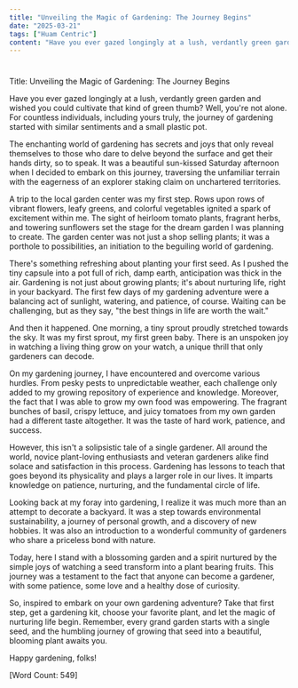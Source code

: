 ```yaml
---
title: "Unveiling the Magic of Gardening: The Journey Begins"
date: "2025-03-21"
tags: ["Huam Centric"]
content: "Have you ever gazed longingly at a lush, verdantly green garden and wished you could cultivate that kind of green thumb? Well, you're not alone..."
---
```


# 

Title: Unveiling the Magic of Gardening: The Journey Begins

Have you ever gazed longingly at a lush, verdantly green garden and wished you could cultivate that kind of green thumb? Well, you're not alone. For countless individuals, including yours truly, the journey of gardening started with similar sentiments and a small plastic pot.

The enchanting world of gardening has secrets and joys that only reveal themselves to those who dare to delve beyond the surface and get their hands dirty, so to speak. It was a beautiful sun-kissed Saturday afternoon when I decided to embark on this journey, traversing the unfamiliar terrain with the eagerness of an explorer staking claim on unchartered territories.

A trip to the local garden center was my first step. Rows upon rows of vibrant flowers, leafy greens, and colorful vegetables ignited a spark of excitement within me. The sight of heirloom tomato plants, fragrant herbs, and towering sunflowers set the stage for the dream garden I was planning to create. The garden center was not just a shop selling plants; it was a porthole to possibilities, an initiation to the beguiling world of gardening.

There's something refreshing about planting your first seed. As I pushed the tiny capsule into a pot full of rich, damp earth, anticipation was thick in the air. Gardening is not just about growing plants; it's about nurturing life, right in your backyard. The first few days of my gardening adventure were a balancing act of sunlight, watering, and patience, of course. Waiting can be challenging, but as they say, "the best things in life are worth the wait."

And then it happened. One morning, a tiny sprout proudly stretched towards the sky. It was my first sprout, my first green baby. There is an unspoken joy in watching a living thing grow on your watch, a unique thrill that only gardeners can decode. 

On my gardening journey, I have encountered and overcome various hurdles. From pesky pests to unpredictable weather, each challenge only added to my growing repository of experience and knowledge. Moreover, the fact that I was able to grow my own food was empowering. The fragrant bunches of basil, crispy lettuce, and juicy tomatoes from my own garden had a different taste altogether. It was the taste of hard work, patience, and success.

However, this isn't a solipsistic tale of a single gardener. All around the world, novice plant-loving enthusiasts and veteran gardeners alike find solace and satisfaction in this process. Gardening has lessons to teach that goes beyond its physicality and plays a larger role in our lives. It imparts knowledge on patience, nurturing, and the fundamental circle of life.

Looking back at my foray into gardening, I realize it was much more than an attempt to decorate a backyard. It was a step towards environmental sustainability, a journey of personal growth, and a discovery of new hobbies. It was also an introduction to a wonderful community of gardeners who share a priceless bond with nature.

Today, here I stand with a blossoming garden and a spirit nurtured by the simple joys of watching a seed transform into a plant bearing fruits. This journey was a testament to the fact that anyone can become a gardener, with some patience, some love and a healthy dose of curiosity.

So, inspired to embark on your own gardening adventure? Take that first step, get a gardening kit, choose your favorite plant, and let the magic of nurturing life begin. Remember, every grand garden starts with a single seed, and the humbling journey of growing that seed into a beautiful, blooming plant awaits you.

Happy gardening, folks!

[Word Count: 549]
